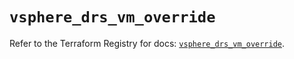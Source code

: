 # `vsphere_drs_vm_override`

Refer to the Terraform Registry for docs: [`vsphere_drs_vm_override`](https://registry.terraform.io/providers/hashicorp/vsphere/2.12.0/docs/resources/drs_vm_override).
